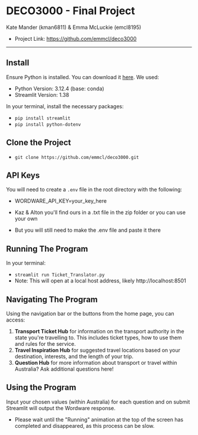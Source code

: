 # DECO3000 - Final Project
Kate Mander (kman6811) & Emma McLuckie (emcl8195)
- Project Link: https://github.com/emmcl/deco3000 

---

## Install
Ensure Python is installed. You can download it [here](https://www.python.org/downloads/).
We used:
- Python Version: 3.12.4 (base: conda)
- Streamlit Version: 1.38

In your terminal, install the necessary packages: 
- `pip install streamlit`
- `pip install python-dotenv`

## Clone the Project 
- `git clone https://github.com/emmcl/deco3000.git`

## API Keys
You will need to create a `.env` file in the root directory with the following:
- WORDWARE_API_KEY=your_key_here

- Kaz & Alton you'll find ours in a .txt file in the zip folder or you can use your own 
- But you will still need to make the .env file and paste it there

## Running The Program 
In your terminal: 
- `streamlit run Ticket_Translator.py`
- Note: This will open at a local host address, likely http://localhost:8501 

## Navigating The Program
Using the navigation bar or the buttons from the home page, you can access:
1. **Transport Ticket Hub** for information on the transport authority in the state you're travelling to. This includes ticket types, how to use them and rules for the service.
2. **Travel Inspiration Hub** for suggested travel locations based on your destination, interests, and the length of your trip.
3. **Question Hub** for more information about transport or travel within Australia? Ask additional questions here!

## Using the Program
Input your chosen values (within Australia) for each question and on submit Streamlit will output the Wordware response. 
- Please wait until the "Running" animation at the top of the screen has completed and disappeared, as this process can be slow.
 
